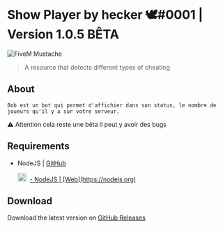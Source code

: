 # Show Player by hecker 🕊#0001 | Version 1.0.5 BÊTA
![FiveM Mustache](https://i.imgur.com/xulDluF.jpg)

> A resource that detects different types of cheating

## About
```Bob est un bot qui permet d'affichier dans son status, le nombre de joueurs qu'il y a sur votre serveur.```

⚠️ Attention cela reste une bêta il peut y avoir des bugs

## Requirements
- NodeJS | [GitHub](https://github.com/ESX-Org/async)
    <p><img width="20" src="https://www.developpez.net/forums/attachments/p294178d1/a/a/a">&nbsp;
        <a href="https://nodejs.org">
            - NodeJS | [Web](https://nodejs.org)
        </a>
    </p>

## Download
Download the latest version on [GitHub Releases](https://github.com/ERROR666exe/ShowPlayerFiveM/releases)

